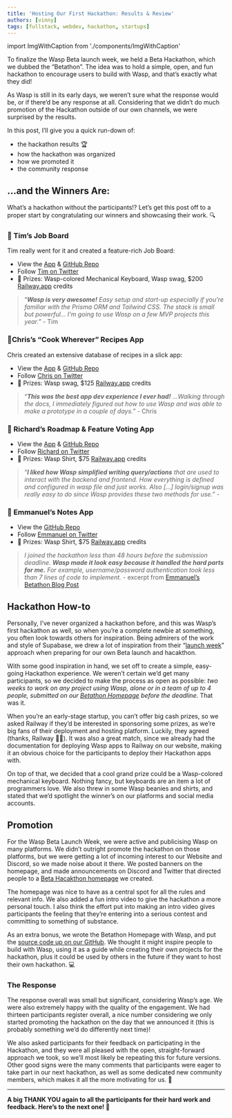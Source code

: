 ```yaml
---
title: 'Hosting Our First Hackathon: Results & Review'
authors: [vinny]
tags: [fullstack, webdev, hackathon, startups]
---
```


import ImgWithCaption from './components/ImgWithCaption'

To finalize the Wasp Beta launch week, we held a Beta Hackathon, which we dubbed the “Betathon”. The idea was to hold a simple, open, and fun hackathon to encourage users to build with Wasp, and that’s exactly what they did!

As Wasp is still in its early days, we weren’t sure what the response would be, or if there’d be any response at all. Considering that we didn’t do much promotion of the Hackathon outside of our own channels, we were surprised by the results.

In this post, I’ll give you a quick run-down of:

- the hackathon results 🏆
- how the hackathon was organized
- how we promoted it
- the community response

<!--truncate-->

## …and the Winners Are:

What’s a hackathon without the participants!? Let’s get this post off to a proper start by congratulating our winners and showcasing their work. 🔍


### 🥇 Tim’s Job Board
<ImgWithCaption
    alt="Tim's Job Board"
    source="img/betathon/tim.png"
/>

Tim really went for it and created a feature-rich Job Board:

- View the [App](https://client-production-54e7.up.railway.app/) & [GitHub Repo](https://github.com/tskaggs/wasp-jobs)
- Follow [Tim on Twitter](https://twitter.com/tskaggs)
- 🎉 Prizes: Wasp-colored Mechanical Keyboard, Wasp swag, $200 [Railway.app](http://Railway.app) credits


> “***Wasp is very awesome!*** *Easy setup and start-up especially if you're familiar with the Prisma ORM and Tailwind CSS. The stack is small but powerful... I'm going to use Wasp on a few MVP projects this year.”* - Tim
>


### 🥈Chris’s “Cook Wherever” Recipes App
<ImgWithCaption
    alt="Chris's Cook Wherever Recipes App"
    source="img/betathon/chris.png"
/>

Chris created an extensive database of recipes in a slick app:

- View the [App](https://cookwherever.com) & [GitHub Repo](https://github.com/cookwherever/cookwherever)
- Follow [Chris on Twitter](https://twitter.com/breadchris)
- 🎉 Prizes: Wasp swag, $125 [Railway.app](http://Railway.app) credits

> “***This was the best app dev experience I ever had!*** *…Walking through the docs, I immediately figured out how to use Wasp and was able to make a prototype in a couple of days.”* - Chris
> 


### 🥉 Richard’s Roadmap & Feature Voting App
<ImgWithCaption
    alt="Richard’s Roadmap & Feature Voting App"
    source="img/betathon/richard.png"
/>

- View the [App](https://droad.netlify.app/) & [GitHub Repo](https://github.com/Fecony/droad)
- Follow [Richard on Twitter](https://twitter.com/webrickony)
- 🎉 Prizes: Wasp Shirt, $75 [Railway.app](http://Railway.app) credits

> “***I liked how Wasp simplified writing query/actions*** *that are used to interact with the backend and frontend. How everything is defined and configured in wasp file and just works. Also […] login/signup was really easy to do since Wasp provides these two methods for use.”* -
>


### 🥉 Emmanuel’s Notes App
<ImgWithCaption
    alt="Emmanuel’s Notes App"
    source="img/betathon/emmanuel.png"
/>

- View the [GitHub Repo](https://github.com/EmmanuelTheCoder/noteapp-with-wasp)
- Follow [Emmanuel on Twitter](https://twitter.com/EmmanuelCoder)
- 🎉 Prizes: Wasp Shirt, $75 [Railway.app](http://Railway.app) credits

> *I joined the hackathon less than 48 hours before the submission deadline.* ***Wasp made it look easy because it handled the hard parts for me.*** *For example, username/password authentication took less than 7 lines of code to implement. -* excerpt from [Emmanuel’s Betathon Blog Post](https://dev.to/emmanuelthecoder/making-something-waspy-a-review-of-wasp-571j)
>


## Hackathon How-to

Personally, I’ve never organized a hackathon before, and this was Wasp’s first hackathon as well, so when you’re a complete newbie at something, you often look towards others for inspiration. Being admirers of the work and style of Supabase, we drew a lot of inspiration from their “[launch week](https://supabase.com/blog/launch-week-5-hackathon)” approach when preparing for our own Beta launch and hacakthon.

<ImgWithCaption
    alt="Wasp Betathon Homepage"
    source="img/betathon/betathonpage.png"
    caption="Our dedicated hackathon landing page w/ intro video & submission form"
/>

With some good inspiration in hand, we set off to create a simple, easy-going Hackathon experience. We weren’t certain we’d get many participants, so we decided to make the process as open as possible: *two weeks to work on any project using Wasp, alone or in a team of up to 4 people, submitted on our [Betathon Homepage](https://betathon.wasp-lang.dev/) before the deadline*. That was it.

When you’re an early-stage startup, you can’t offer big cash prizes, so we asked Railway if they’d be interested in sponsoring some prizes, as we’re big fans of their deployment and hosting platform. Luckily, they agreed (thanks, Railway 🙏🚂). It was also a great match, since we already had the documentation for deploying Wasp apps to Railway on our website, making it an obvious choice for the participants to deploy their Hackathon apps with.

<ImgWithCaption
    alt="Keyboard"
    source="img/betathon/keyboard.png"
    caption="Disclaimer: actual prize keyboard will be cooler and waspier 😎🐝"
/>

On top of that, we decided that a cool grand prize could be a Wasp-colored mechanical keyboard. Nothing fancy, but keyboards are an item a lot of programmers love. We also threw in some Wasp beanies and shirts, and stated that we’d spotlight the winner’s on our platforms and social media accounts. 


## Promotion

For the Wasp Beta Launch Week, we were active and publicising Wasp on many platforms. We didn’t outright promote the hackathon on those platforms, but we were getting a lot of incoming interest to our Website and Discord, so we made noise about it there. We posted banners on the homepage, and made announcements on Discord and Twitter that directed people to a [Beta Hacakthon homepage](https://betathon.wasp-lang.dev) we created.

The homepage was nice to have as a central spot for all the rules and relevant info. We also added a fun intro video to give the hackathon a more personal touch. I also think the effort put into making an intro video gives participants the feeling that they’re entering into a serious contest and committing to something of substance.

<ImgWithCaption
    alt="Hackathon Wasp app repo"
    source="img/betathon/github.png"
    caption="Wanna host your own Hackathon? Use our template app!"
/>

As an extra bonus, we wrote the Betathon Homepage with Wasp, and put the [source code up on our GitHub](https://github.com/wasp-lang/wasp/tree/main/examples/hackathon). We thought it might inspire people to build with Wasp, using it as a guide while creating their own projects for the hackathon, plus it could be used by others in the future if they want to host their own hackathon. 💻

### The Response

The response overall was small but significant, considering Wasp’s age. We were also extremely happy with the quality of the engagement. We had thirteen participants register overall, a nice number considering we only started promoting the hackathon on the day that we announced it (this is probably something we’d do differently next time)!

We also asked participants for their feedback on participating in the Hackathon, and they were all pleased with the open, straight-forward approach we took, so we’ll most likely be repeating this for future versions. Other good signs were the many comments that participants were eager to take part in our next hackathon, as well as some dedicated new community members, which makes it all the more motivating for us. 💪

---

**A big THANK YOU again to all the participants for their hard work and feedback. Here’s to the next one! 🍻**